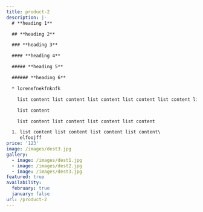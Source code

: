```yaml
---
title: product-2
description: |-
  # **heading 1**

  ## **heading 2**

  ### **heading 3**

  #### **heading 4**

  ##### **heading 5**

  ###### **heading 6**

  * lorenefnekfnknfk 

    list content list content list content list content list content list content list content list content list content list content list content list content list content list content list content list content 

    list content 

    list content list content list content list content

  1. list content list content list content list content\
     elfoojff
price: '123'
image: /images/dest3.jpg
gallery:
  - image: /images/dest1.jpg
  - image: /images/dest2.jpg
  - image: /images/dest3.jpg
featured: true
availability:
  february: true
  january: false
url: /product-2
---
```


